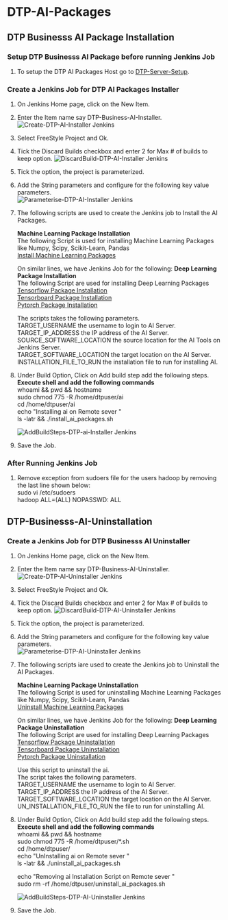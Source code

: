 # DTP-AI-Packages

## DTP Businesss AI Package Installation

### Setup DTP Businesss AI Package before running Jenkins Job

1. To setup the DTP AI Packages  Host go to [DTP-Server-Setup](/common/Readme.md).

### Create a Jenkins Job for DTP AI Packages Installer

1. On Jenkins Home page, click on the New Item.

2. Enter the Item name say DTP-Business-AI-Installer.
![Create-DTP-AI-Installer Jenkins](/businesslayer/ai/images/dtp-ai-install1.png)

3. Select FreeStyle Project and Ok.

4. Tick the Discard Builds checkbox and enter 2 for Max # of builds to keep option.
![DiscardBuild-DTP-AI-Installer Jenkins](/businesslayer/ai/images/dtp-ai-install2.png)

5. Tick the option, the  project  is parameterized.

6. Add the String parameters and configure for the following key value parameters. \
![Parameterise-DTP-AI-Installer Jenkins](/businesslayer/ai/images/dtp-ai-install3.png)

7. The following scripts are used to create the Jenkins job to Install the AI Packages.

   **Machine Learning Package Installation**\
   The following Script is used for installing Machine Learning Packages like Numpy, Scipy, Scikit-Learn, Pandas\
[Install Machine Learning Packages](/businesslayer/ai/machine-learning/scripts/install_ml_packages.sh)

   On similar lines, we have Jenkins Job for the following:
   **Deep Learning Package Installation**\
   The following Script are used for installing Deep Learning Packages\
   [Tensorflow Package Installation](/businesslayer/ai/deep-learning/tensorflow/scripts/install_tensorflow.sh)\
   [Tensorboard Package Installation](/businesslayer/ai/deep-learning/tensorboard/scripts/install_tensorboard.sh)\
   [Pytorch Package Installation](/businesslayer/ai/deep-learning/pytorch/scripts/install_pytorch.sh)

   The scripts takes the following parameters.\
   TARGET_USERNAME the username to login to AI Server.\
   TARGET_IP_ADDRESS the IP address of the AI Server.\
   SOURCE_SOFTWARE_LOCATION the source location for the AI Tools on Jenkins Server.\
   TARGET_SOFTWARE_LOCATION the target location on the AI Server.\
   INSTALLATION_FILE_TO_RUN the installation file to run for installing AI.

8. Under Build Option, Click on Add build step add the following steps.\
   **Execute shell and add the following commands**\
   whoami && pwd && hostname \
   sudo chmod 775 -R /home/dtpuser/ai \
   cd /home/dtpuser/ai \
   echo "Installing ai on Remote sever " \
   ls -latr && ./install_ai_packages.sh

   ![AddBuildSteps-DTP-ai-Installer Jenkins](/businesslayer/ai/images/dtp-ai-install4.png)

9. Save the Job.

### After Running Jenkins Job

1. Remove exception from sudoers file for the users hadoop by removing the last line shown below:\
    sudo vi /etc/sudoers  \
    hadoop ALL=(ALL) NOPASSWD: ALL

## DTP-Businesss-AI-Uninstallation

### Create a Jenkins Job for DTP Businesss AI Uninstaller

1. On Jenkins Home page, click on the New Item.

2. Enter the Item name say DTP-Business-AI-Uninstaller.
![Create-DTP-AI-Uninstaller Jenkins](/businesslayer/ai/images/dtp-ai-uninstall1.png)

3. Select FreeStyle Project and Ok.

4. Tick the Discard Builds checkbox and enter 2 for Max # of builds to keep option.
![DiscardBuild-DTP-AI-Uninstaller Jenkins](/businesslayer/ai/images/dtp-ai-uninstall2.png)

5. Tick the option, the  project  is parameterized.

6. Add the String parameters and configure for the following key value parameters. \
![Parameterise-DTP-AI-Uninstaller Jenkins](/businesslayer/ai/images/dtp-ai-uninstall3.png)

7. The following scripts iare used to create the Jenkins job to Uninstall the AI Packages.

   **Machine Learning Package Uninstallation**\
   The following Script is used for uninstalling Machine Learning Packages like Numpy, Scipy, Scikit-Learn, Pandas\
[Uninstall Machine Learning Packages](/businesslayer/ai/machine-learning/scripts/uninstall_ml_packages.sh)

   On similar lines, we have Jenkins Job for the following:
   **Deep Learning Package Uninstallation**\
   The following Script are used for installing Deep Learning Packages\
   [Tensorflow Package Uninstallation](/businesslayer/ai/deep-learning/tensorflow/scripts/uninstall_tensorflow.sh)\
   [Tensorboard Package Uninstallation](/businesslayer/ai/deep-learning/tensorboard/scripts/uninstall_tensorboard.sh)\
   [Pytorch Package Uninstallation](/businesslayer/ai/deep-learning/pytorch/scripts/uninstall_pytorch.sh)

   Use this script to uninstall the ai.\
   The script takes the following parameters.\
   TARGET_USERNAME the username to login to AI Server.\
   TARGET_IP_ADDRESS the IP address of the AI Server.\
   TARGET_SOFTWARE_LOCATION the target location on the AI Server.\
   UN_INSTALLATION_FILE_TO_RUN the  file to run for uninstalling AI.

8. Under Build Option, Click on Add build step add the following steps.\
   **Execute shell and add the following commands**\
    whoami && pwd && hostname \
    sudo chmod 775 -R /home/dtpuser/*.sh \
    cd /home/dtpuser/  \
    echo "UnInstalling ai on Remote sever " \
    ls -latr && ./uninstall_ai_packages.sh

    echo "Removing ai Installation Script on Remote sever " \
    sudo rm -rf /home/dtpuser/uninstall_ai_packages.sh

   ![AddBuildSteps-DTP-AI-Uninstaller Jenkins](/businesslayer/ai/images/dtp-ai-uninstall4.png)

9. Save the Job.

